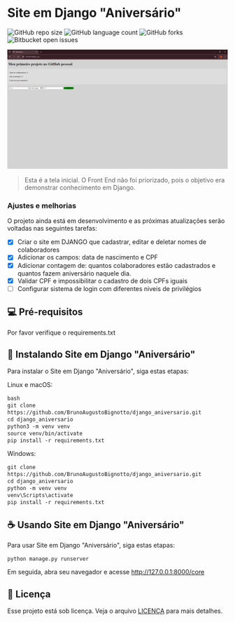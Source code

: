 # Site em Django "Aniversário"

![GitHub repo size](https://img.shields.io/github/repo-size/BrunoAugustoBignotto/django_aniversario?style=for-the-badge)
![GitHub language count](https://img.shields.io/github/languages/count/BrunoAugustoBignotto/django_aniversario?style=for-the-badge)
![GitHub forks](https://img.shields.io/github/forks/BrunoAugustoBignotto/django_aniversario?style=for-the-badge)
![Bitbucket open issues ](https://img.shields.io/bitbucket/issues/BrunoAugustoBignotto/django_aniversario?style=for-the-badge)


<img src="IMAGEM_1.png" alt="Exemplo imagem">

> Esta é a tela inicial. O Front End não foi priorizado, pois o objetivo era demonstrar conhecimento em Django.

### Ajustes e melhorias

O projeto ainda está em desenvolvimento e as próximas atualizações serão voltadas nas seguintes tarefas:

- [x] Criar o site em DJANGO que cadastrar, editar e deletar nomes de colaboradores
- [x] Adicionar os campos: data de nascimento e CPF
- [x] Adicionar contagem de: quantos colaboradores estão cadastrados e quantos fazem aniversário naquele dia.
- [x] Validar CPF e impossibilitar o cadastro de dois CPFs iguais
- [ ] Configurar sistema de login com diferentes niveis de privilégios

## 💻 Pré-requisitos

Por favor verifique o requirements.txt


## 🚀 Instalando Site em Django "Aniversário"

Para instalar o Site em Django "Aniversário", siga estas etapas:

Linux e macOS:

```
bash
git clone https://github.com/BrunoAugustoBignotto/django_aniversario.git
cd django_aniversario
python3 -m venv venv
source venv/bin/activate
pip install -r requirements.txt
```

Windows:

```
git clone https://github.com/BrunoAugustoBignotto/django_aniversario.git
cd django_aniversario
python -m venv venv
venv\Scripts\activate
pip install -r requirements.txt
```

## ☕ Usando Site em Django "Aniversário"

Para usar Site em Django "Aniversário", siga estas etapas:

```
python manage.py runserver
```

Em seguida, abra seu navegador e acesse http://127.0.0.1:8000/core


## 📝 Licença

Esse projeto está sob licença. Veja o arquivo [LICENÇA](LICENSE.md) para mais detalhes.